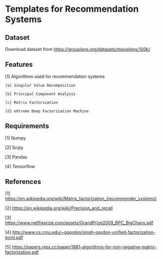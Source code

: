 # Templates for Recommendation Systems

## Dataset
Download dataset from https://grouplens.org/datasets/movielens/100k/

## Features
[1] Algorithms used for recommendation systems

    [a] Singular Value Decomposition

    [b] Principal Component Analysis
    
    [c] Matrix Factorization
    
    [d] eXtreme Deep Factorization Machine 

## Requirements
[1] Numpy

[2] Scipy

[3] Pandas

[4] Tensorflow

## References
[1] https://en.wikipedia.org/wiki/Matrix_factorization_(recommender_systems)

[2] https://en.wikipedia.org/wiki/Precision_and_recall

[3] https://www.netflixprize.com/assets/GrandPrize2009_BPC_BigChaos.pdf

[4] http://www.cs.cmu.edu/~ggordon/singh-gordon-unified-factorization-ecml.pdf

[5] https://papers.nips.cc/paper/1861-algorithms-for-non-negative-matrix-factorization.pdf
